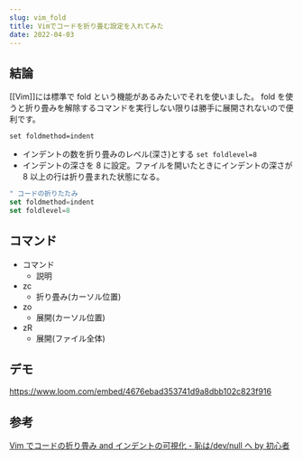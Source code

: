 ```yaml
---
slug: vim_fold
title: Vimでコードを折り畳む設定を入れてみた
date: 2022-04-03
---
```


## 結論

[[Vim]]には標準で fold という機能があるみたいでそれを使いました。
fold を使うと折り畳みを解除するコマンドを実行しない限りは勝手に展開されないので便利です。

`set foldmethod=indent`

- インデントの数を折り畳みのレベル(深さ)とする
  `set foldlevel=8`
- インデントの深さを 8 に設定。ファイルを開いたときにインデントの深さが 8 以上の行は折り畳まれた状態になる。

```javascript
" コードの折りたたみ
set foldmethod=indent
set foldlevel=8
```

## コマンド

- コマンド
  - 説明
- zc
  - 折り畳み(カーソル位置)
- zo
  - 展開(カーソル位置)
- zR
  - 展開(ファイル全体)

## デモ

https://www.loom.com/embed/4676ebad353741d9a8dbb102c823f916

## 参考

[Vim でコードの折り畳み and インデントの可視化 \- 恥は/dev/null へ by 初心者](https://uhoho.hatenablog.jp/entry/2020/09/01/025220)
